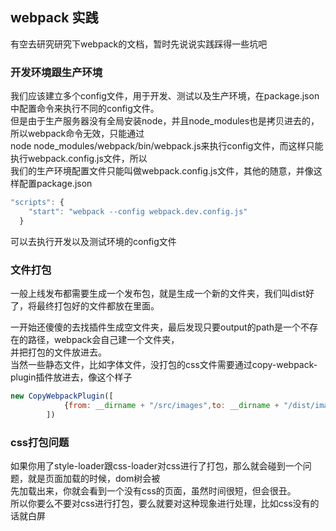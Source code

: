 ## webpack 实践

有空去研究研究下webpack的文档，暂时先说说实践踩得一些坑吧

### 开发环境跟生产环境

我们应该建立多个config文件，用于开发、测试以及生产环境，在package.json中配置命令来执行不同的config文件。    
但是由于生产服务器没有全局安装node，并且node_modules也是拷贝进去的，所以webpack命令无效，只能通过   
node node_modules/webpack/bin/webpack.js来执行config文件，而这样只能执行webpack.config.js文件，所以   
我们的生产环境配置文件只能叫做webpack.config.js文件，其他的随意，并像这样配置package.json    
```javascript
"scripts": {
    "start": "webpack --config webpack.dev.config.js"
  }
```
可以去执行开发以及测试环境的config文件

### 文件打包

一般上线发布都需要生成一个发布包，就是生成一个新的文件夹，我们叫dist好了，将最终打包好的文件都放在里面。    

一开始还傻傻的去找插件生成空文件夹，最后发现只要output的path是一个不存在的路径，webpack会自己建一个文件夹，    
并把打包的文件放进去。    
当然一些静态文件，比如字体文件，没打包的css文件需要通过copy-webpack-plugin插件放进去，像这个样子  
```javascript
new CopyWebpackPlugin([
            {from: __dirname + "/src/images",to: __dirname + "/dist/images"},
        ])
```

### css打包问题

如果你用了style-loader跟css-loader对css进行了打包，那么就会碰到一个问题，就是页面加载的时候，dom树会被    
先加载出来，你就会看到一个没有css的页面，虽然时间很短，但会很丑。   
所以你要么不要对css进行打包，要么就要对这种现象进行处理，比如css没有的话就白屏